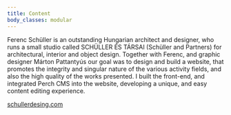 ```yaml
---
title: Content
body_classes: modular
---
```


Ferenc Schüller is an outstanding Hungarian architect and designer, who runs a small studio called SCHÜLLER ÉS TÁRSAI (Schüller and Partners) for architectural, interior and object design. Together with Ferenc, and graphic designer Márton Pattantyús our goal was to design and build a website, that promotes the integrity and singular nature of the various activity fields, and also the high quality of the works presented. I built the front-end, and integrated Perch CMS into the website, developing a unique, and easy content editing experience.

[schullerdesing.com](https://schullerdesign.com)